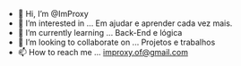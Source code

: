 - 👋 Hi, I’m @ImProxy
- 👀 I’m interested in ... Em ajudar e aprender cada vez mais.
- 🌱 I’m currently learning ... Back-End e lógica 
- 💞️ I’m looking to collaborate on ... Projetos e trabalhos
- 📫 How to reach me ... improxy.of@gmail.com

<!---
ImProxy/ImProxy is a ✨ special ✨ repository because its `README.md` (this file) appears on your GitHub profile.
You can click the Preview link to take a look at your changes.
--->

